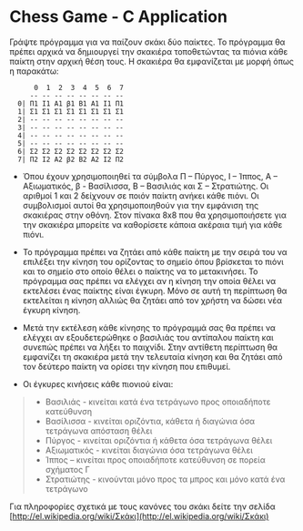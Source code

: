 # Chess Game - C Application

Γράψτε πρόγραμμα για να παίζουν σκάκι δύο παίκτες. Το πρόγραμμα θα πρέπει
αρχικά να δημιουργεί την σκακιέρα τοποθετώντας τα πιόνια κάθε παίκτη στην αρχική
θέση τους. Η σκακιέρα θα εμφανίζεται με μορφή όπως η παρακάτω:

          0  1  2  3  4  5  6  7
         -- -- -- -- -- -- -- -- 
      0| Π1 Ι1 Α1 β1 Β1 Α1 Ι1 Π1
      1| Σ1 Σ1 Σ1 Σ1 Σ1 Σ1 Σ1 Σ1
      2| -- -- -- -- -- -- -- --
      3| -- -- -- -- -- -- -- --
      4| -- -- -- -- -- -- -- --
      5| -- -- -- -- -- -- -- --
      6| Σ2 Σ2 Σ2 Σ2 Σ2 Σ2 Σ2 Σ2
      7| Π2 Ι2 Α2 β2 Β2 Α2 Ι2 Π2


- Όπου έχουν χρησιμοποιηθεί τα σύμβολα Π – Πύργος, Ι – Ίππος, Α – Αξιωματικός, β -
Βασίλισσα, Β – Βασιλιάς και Σ – Στρατιώτης. Οι αριθμοί 1 και 2 δείχνουν σε ποιόν
παίκτη ανήκει κάθε πιόνι. Οι συμβολισμοί αυτοί θα χρησιμοποιηθούν για την
εμφάνιση της σκακιέρας στην οθόνη. Στον πίνακα 8x8 που θα χρησιμοποιήσετε για
την σκακιέρα μπορείτε να καθορίσετε κάποια ακέραια τιμή για κάθε πιόνι.

- Το πρόγραμμα πρέπει να ζητάει από κάθε παίκτη με την σειρά του να επιλέξει την
κίνηση του ορίζοντας το σημείο όπου βρίσκεται το πιόνι και το σημείο στο οποίο
θέλει ο παίκτης να το μετακινήσει. Το πρόγραμμα σας πρέπει να ελέγχει αν η κίνηση
την οποία θέλει να εκτελέσει ένας παίκτης είναι έγκυρη. Μόνο σε αυτή τη περίπτωση
θα εκτελείται η κίνηση αλλιώς θα ζητάει από τον χρήστη να δώσει νέα έγκυρη
κίνηση.

- Μετά την εκτέλεση κάθε κίνησης το πρόγραμμά σας θα πρέπει να ελέγχει αν
εξουδετερώθηκε ο βασιλιάς του αντίπαλου παίκτη και συνεπώς πρέπει να λήξει το
παιχνίδι. Στην αντίθετη περίπτωση θα εμφανίζει τη σκακιέρα μετά την τελευταία
κίνηση και θα ζητάει από τον δεύτερο παίκτη να ορίσει την κίνηση που επιθυμεί.

- Οι έγκυρες κινήσεις κάθε πιονιού είναι: 

 > * Βασιλιάς - κινείται κατά ένα τετράγωνο προς οποιαδήποτε κατεύθυνση
 > * Βασίλισσα - κινείται οριζόντια, κάθετα ή διαγώνια όσα τετράγωνα απόσταση θέλει
 > * Πύργος - κινείται οριζόντια ή κάθετα όσα τετράγωνα θέλει
 > * Αξιωματικός - κινείται διαγώνια όσα τετράγωνα θέλει
 > * Ίππος – κινείται προς οποιαδήποτε κατεύθυνση σε πορεία σχήματος Γ
 > * Στρατιώτης - κινούνται μόνο προς τα μπρος και μόνο κατά ένα τετράγωνο

Για πληροφορίες σχετικά με τους κανόνες του σκάκι δείτε την σελίδα [http://el.wikipedia.org/wiki/Σκάκι](http://el.wikipedia.org/wiki/Σκάκι)
